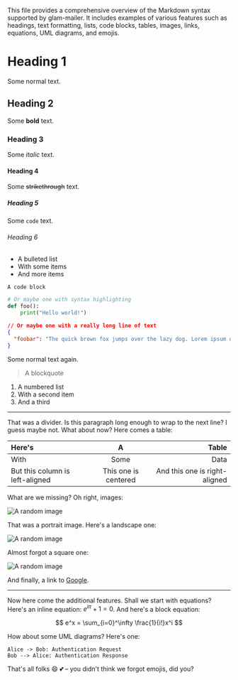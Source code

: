 This file provides a comprehensive overview of the Markdown syntax supported by glam-mailer. It includes examples of various features such as headings, text formatting, lists, code blocks, tables, images, links, equations, UML diagrams, and emojis.

# Heading 1

Some normal text.

## Heading 2

Some **bold** text.

### Heading 3

Some _italic_ text.

#### Heading 4

Some ~~strikethrough~~ text.

##### Heading 5

Some `code` text.

###### Heading 6

- A bulleted list
- With some items
- And more items

```
A code block
```

```python
# Or maybe one with syntax highlighting
def foo():
    print("Hello world!")
```

```json
// Or maybe one with a really long line of text
{
  "foobar": "The quick brown fox jumps over the lazy dog. Lorem ipsum dolor sit amet, consectetur adipiscing elit. Sed non risus. Suspendisse lectus tortor, dignissim sit amet, adipiscing nec, ultricies sed, dolor.",
}
```


Some normal text again.

> A blockquote

1. A numbered list
1. With a second item
1. And a third

---

That was a divider. Is this paragraph long enough to wrap to the next line? I guess maybe not. What about now? Here comes a table:

| Here's                          |          A           |                         Table |
| :------------------------------ | :------------------: | ----------------------------: |
| With                            |         Some         |                          Data |
| But this column is left-aligned | This one is centered | And this one is right-aligned |

What are we missing? Oh right, images:

![A random image](https://picsum.photos/200/300)

That was a portrait image. Here's a landscape one:

![A random image](https://picsum.photos/300/200)

Almost forgot a square one:

![A random image](https://picsum.photos/300)

And finally, a link to [Google](https://google.com).

---

Now here come the additional features. Shall we start with equations? Here's an inline equation: $e^{i\pi} + 1 = 0$. And here's a block equation:

$$
e^x = \sum_{i=0}^\infty \frac{1}{i!}x^i
$$

How about some UML diagrams? Here's one:

```plantuml
Alice -> Bob: Authentication Request
Bob --> Alice: Authentication Response
```

That's all folks :smile: :two_hearts: – you didn't think we forgot emojis, did you?